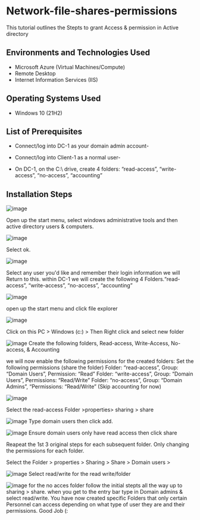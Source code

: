 # Network-file-shares-permissions



This tutorial outlines the Stepts to grant Access & permission in Active directory





<h2>Environments and Technologies Used</h2>

- Microsoft Azure (Virtual Machines/Compute)
- Remote Desktop
- Internet Information Services (IIS)

<h2>Operating Systems Used </h2>

- Windows 10</b> (21H2)

<h2>List of Prerequisites</h2>

- Connect/log into DC-1 as your domain admin account-

- Connect/log into Client-1 as a normal user-

- On DC-1, on the C:\ drive, create 4 folders: “read-access”, “write-access”, “no-access”, “accounting”

<h2>Installation Steps</h2>


![image](https://github.com/user-attachments/assets/90ac0b92-776a-4907-9852-23558552afe9)


Open up the start menu, select windows administrative tools and then active directory users & computers.


![image](https://github.com/user-attachments/assets/46a05049-c5b9-452e-99c1-40f5f7a716bc)

Select ok.



![image](https://github.com/user-attachments/assets/22841afd-3678-4095-9fec-0e2978ada0be)

Select any user you'd like and remember their login information we will Return to this. within DC-1 we will create the following 4 Folders.“read-access”, “write-access”, “no-access”, “accounting”




![image](https://github.com/user-attachments/assets/a6dca3a3-d52c-4bc5-989a-488ad822392a)

 open up the start menu and click file explorer
 


![image](https://github.com/user-attachments/assets/21bf0125-a1ae-4a87-adb4-56831a67f7d6)

Click on this PC > Windows (c:) > Then Right click and select new folder



![image](https://github.com/user-attachments/assets/4312ef6f-e575-4a8f-a738-f90449a83483)
Create the following folders, Read-access, Write-Access, No-access, & Accounting

we will now enable the following permissions for the created folders: Set the following permissions (share the folder)
Folder: “read-access”, Group: “Domain Users”, Permission: “Read”
Folder: “write-access”,  Group: “Domain Users”, Permissions: “Read/Write”
Folder: “no-access”, Group: “Domain Admins”, “Permissions: “Read/Write”
(Skip accounting for now)


![image](https://github.com/user-attachments/assets/4004a2c1-b3be-4026-8893-225d0834ce4a)

Select the read-access Folder >properties> sharing > share


![image](https://github.com/user-attachments/assets/5534c5bb-2191-4f5d-8396-acaae0eee8ed)
Type domain users then click add.



![image](https://github.com/user-attachments/assets/5c6e5a52-913e-4d58-afa1-74af1b624da1)
 Ensure domain users only have read access then click share

 Reapeat the 1st 3 original steps for each subsequent folder. Only changing the permissions for each folder. 
 
 Select the Folder > properties > Sharing > Share > Domain users > 

![image](https://github.com/user-attachments/assets/caa10645-fbac-400d-b08c-71ca59c797fa)
 Select read/write for the read write/folder



![image](https://github.com/user-attachments/assets/0774b38b-4d85-428e-90d7-149d6d357a4c)
 for the no acces folder follow the initial stepts all the way up to sharing > share. when you get to the entry bar type in Domain admins & select read/write.
You have now created specific Folders that only certain Personnel can access depending on what type of user they are and their permissions. Good Job (:
